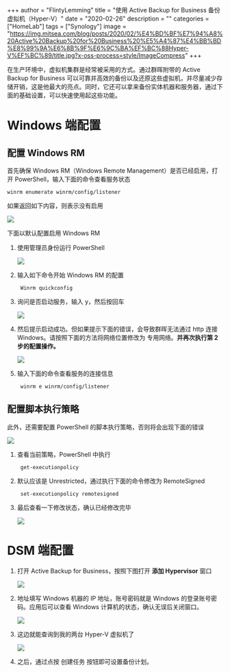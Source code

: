 +++
author = "FlintyLemming"
title = "使用 Active Backup for Business 备份虚拟机（Hyper-V）"
date = "2020-02-26"
description = ""
categories = ["HomeLab"]
tags = ["Synology"]
image = "https://img.mitsea.com/blog/posts/2020/02/%E4%BD%BF%E7%94%A8%20Active%20Backup%20for%20Business%20%E5%A4%87%E4%BB%BD%E8%99%9A%E6%8B%9F%E6%9C%BA%EF%BC%88Hyper-V%EF%BC%89/title.jpg?x-oss-process=style/ImageCompress"
+++

在生产环境中，虚拟机集群是经常被采用的方式。通过群晖附带的 Active Backup for Business 可以可靠并高效的备份以及还原这些虚拟机，并尽量减少存储开销，这是他最大的亮点。同时，它还可以拿来备份实体机器和服务器，通过下面的基础设置，可以快速使用起这些功能。

# Windows 端配置

## 配置 Windows RM

首先确保 Windows RM（Windows Remote Management）是否已经启用，打开 PowerShell，输入下面的命令查看服务状态

    winrm enumerate winrm/config/listener

如果返回如下内容，则表示没有启用

![](https://img.mitsea.com/blog/posts/2020/02/%%E4%BD%BF%E7%94%A8%20Active%20Backup%20for%20Business%20%E5%A4%87%E4%BB%BD%E8%99%9A%E6%8B%9F%E6%9C%BA%EF%BC%88Hyper-V%EF%BC%89/1.png?x-oss-process=style/ImageCompress)

下面以默认配置启用 Windows RM

1. 使用管理员身份运行 PowerShell 

    ![](https://img.mitsea.com/blog/posts/2020/02/%%E4%BD%BF%E7%94%A8%20Active%20Backup%20for%20Business%20%E5%A4%87%E4%BB%BD%E8%99%9A%E6%8B%9F%E6%9C%BA%EF%BC%88Hyper-V%EF%BC%89/2.png?x-oss-process=style/ImageCompress)

2. 输入如下命令开始 Windows RM 的配置

        Winrm quickconfig

3. 询问是否启动服务，输入 y，然后按回车

    ![](https://img.mitsea.com/blog/posts/2020/02/%%E4%BD%BF%E7%94%A8%20Active%20Backup%20for%20Business%20%E5%A4%87%E4%BB%BD%E8%99%9A%E6%8B%9F%E6%9C%BA%EF%BC%88Hyper-V%EF%BC%89/3.png?x-oss-process=style/ImageCompress)

4. 然后提示启动成功。但如果提示下面的错误，会导致群晖无法通过 http 连接 Windows。请按照下面的方法将网络位置修改为 专用网络。**并再次执行第 2 步的配置操作。**

    ![](https://img.mitsea.com/blog/posts/2020/02/%%E4%BD%BF%E7%94%A8%20Active%20Backup%20for%20Business%20%E5%A4%87%E4%BB%BD%E8%99%9A%E6%8B%9F%E6%9C%BA%EF%BC%88Hyper-V%EF%BC%89/4.png?x-oss-process=style/ImageCompress)

5. 输入下面的命令查看服务的连接信息

        winrm e winrm/config/listener

## 配置脚本执行策略

此外，还需要配置 PowerShell 的脚本执行策略，否则将会出现下面的错误

![](https://img.mitsea.com/blog/posts/2020/02/%%E4%BD%BF%E7%94%A8%20Active%20Backup%20for%20Business%20%E5%A4%87%E4%BB%BD%E8%99%9A%E6%8B%9F%E6%9C%BA%EF%BC%88Hyper-V%EF%BC%89/5.png?x-oss-process=style/ImageCompress)

1. 查看当前策略，PowerShell 中执行

        get-executionpolicy

2. 默认应该是 Unrestricted，通过执行下面的命令修改为 RemoteSigned

        set-executionpolicy remotesigned

3. 最后查看一下修改状态，确认已经修改完毕

    ![](https://img.mitsea.com/blog/posts/2020/02/%%E4%BD%BF%E7%94%A8%20Active%20Backup%20for%20Business%20%E5%A4%87%E4%BB%BD%E8%99%9A%E6%8B%9F%E6%9C%BA%EF%BC%88Hyper-V%EF%BC%89/6.png?x-oss-process=style/ImageCompress)

# DSM 端配置

1. 打开 Active Backup for Business，按照下图打开 **添加 Hypervisor** 窗口

    ![](https://img.mitsea.com/blog/posts/2020/02/%%E4%BD%BF%E7%94%A8%20Active%20Backup%20for%20Business%20%E5%A4%87%E4%BB%BD%E8%99%9A%E6%8B%9F%E6%9C%BA%EF%BC%88Hyper-V%EF%BC%89/7.png?x-oss-process=style/ImageCompress)

2. 地址填写 Windows 机器的 IP 地址，账号密码就是 Windows 的登录账号密码。应用后可以查看 Windows 计算机的状态，确认无误后关闭窗口。

    ![](https://img.mitsea.com/blog/posts/2020/02/%%E4%BD%BF%E7%94%A8%20Active%20Backup%20for%20Business%20%E5%A4%87%E4%BB%BD%E8%99%9A%E6%8B%9F%E6%9C%BA%EF%BC%88Hyper-V%EF%BC%89/8.png?x-oss-process=style/ImageCompress)

3. 这边就能查询到我的两台 Hyper-V 虚拟机了

    ![](https://img.mitsea.com/blog/posts/2020/02/%%E4%BD%BF%E7%94%A8%20Active%20Backup%20for%20Business%20%E5%A4%87%E4%BB%BD%E8%99%9A%E6%8B%9F%E6%9C%BA%EF%BC%88Hyper-V%EF%BC%89/9.png?x-oss-process=style/ImageCompress)

4. 之后，通过点按 创建任务 按钮即可设置备份计划。